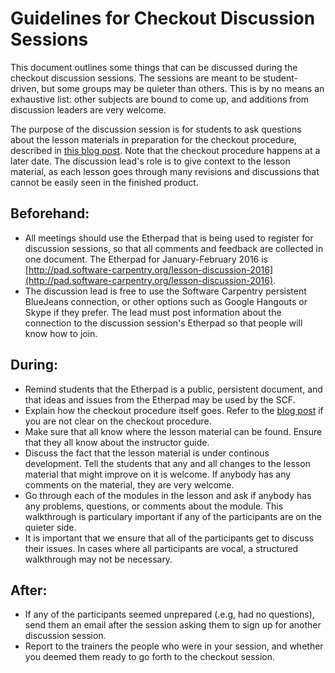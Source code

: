 # Guidelines for Checkout Discussion Sessions

This document outlines some things that can be discussed during the checkout discussion sessions.
The sessions are meant to be student-driven,
but some groups may be quieter than others.
This is by no means an exhaustive list:
other subjects are bound to come up,
and additions from discussion leaders are very welcome.

The purpose of the discussion session is for
students to ask questions about the lesson materials
in preparation for the checkout procedure,
described in
[this blog post](http://software-carpentry.org/blog/2015/12/instructor-training-checkout-procedure.html).
Note that the checkout procedure happens at a later date.
The discussion lead's role is to give context to the lesson material,
as each lesson goes through many revisions and discussions
that cannot be easily seen in the finished product.

## Beforehand:

*   All meetings should use the Etherpad that is being used to register for discussion sessions,
    so that all comments and feedback are collected in one document.
    The Etherpad for January-February 2016 is
    [http://pad.software-carpentry.org/lesson-discussion-2016](http://pad.software-carpentry.org/lesson-discussion-2016).
*   The discussion lead is free to use the Software Carpentry persistent BlueJeans connection,
    or other options such as Google Hangouts or Skype if they prefer.
    The lead must post information about the connection to the discussion session's Etherpad
    so that people will know how to join.

## During:

*   Remind students that the Etherpad is a public, persistent document,
    and that ideas and issues from the Etherpad may be used by the SCF.
*   Explain how the checkout procedure itself goes.
    Refer to the [blog post](http://software-carpentry.org/blog/2015/12/instructor-training-checkout-procedure.html)
    if you are not clear on the checkout procedure.
*   Make sure that all know where the lesson material can be found.
    Ensure that they all know about the instructor guide. 
*   Discuss the fact that the lesson material is under continous development.
    Tell the students that any and all changes to the lesson material that might improve on it is welcome.
    If anybody has any comments on the material, they are very welcome. 
*   Go through each of the modules in the lesson
    and ask if anybody has any problems, questions, or comments about the module.
    This walkthrough is particulary important if any of the participants are on the quieter side.
*   It is important that we ensure that all of the participants get to discuss their issues.
    In cases where all participants are vocal, a structured walkthrough may not be necessary.

## After:

*   If any of the participants seemed unprepared (.e.g, had no questions),
    send them an email after the session asking them to sign up for another discussion session. 
*   Report to the trainers the people who were in your session,
    and whether you deemed them ready to go forth to the checkout session.
